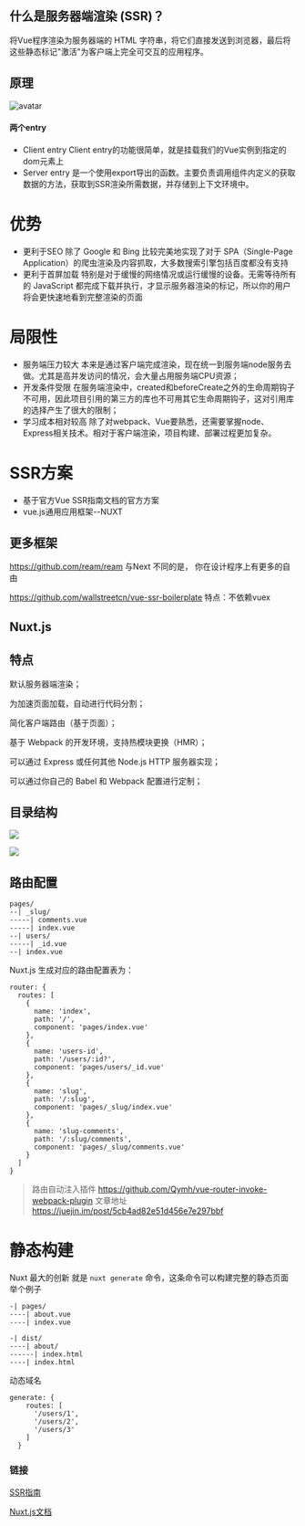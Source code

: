 ## 什么是服务器端渲染 (SSR)？

将Vue程序渲染为服务器端的 HTML 字符串，将它们直接发送到浏览器，最后将这些静态标记"激活"为客户端上完全可交互的应用程序。
## 原理
![avatar](https://user-gold-cdn.xitu.io/2018/5/24/16390509c83aef03?imageView2/0/w/1280/h/960/format/webp/ignore-error/1)
#### 两个entry
* Client entry
Client entry的功能很简单，就是挂载我们的Vue实例到指定的dom元素上
* Server entry
是一个使用export导出的函数。主要负责调用组件内定义的获取数据的方法，获取到SSR渲染所需数据，并存储到上下文环境中。

# 优势

* 更利于SEO
除了 Google 和 Bing 比较完美地实现了对于 SPA（Single-Page Application）的爬虫渲染及内容抓取，大多数搜索引擎包括百度都没有支持
* 更利于首屏加载
特别是对于缓慢的网络情况或运行缓慢的设备。无需等待所有的 JavaScript 都完成下载并执行，才显示服务器渲染的标记，所以你的用户将会更快速地看到完整渲染的页面

# 局限性
* 服务端压力较大 
本来是通过客户端完成渲染，现在统一到服务端node服务去做。尤其是高并发访问的情况，会大量占用服务端CPU资源；
* 开发条件受限
在服务端渲染中，created和beforeCreate之外的生命周期钩子不可用，因此项目引用的第三方的库也不可用其它生命周期钩子，这对引用库的选择产生了很大的限制；
* 学习成本相对较高
除了对webpack、Vue要熟悉，还需要掌握node、Express相关技术。相对于客户端渲染，项目构建、部署过程更加复杂。


# SSR方案
* 基于官方Vue SSR指南文档的官方方案
* vue.js通用应用框架--NUXT


## 更多框架

https://github.com/ream/ream
与Next 不同的是， 你在设计程序上有更多的自由

https://github.com/wallstreetcn/vue-ssr-boilerplate
特点：不依赖vuex
## Nuxt.js
## 特点
默认服务器端渲染；

为加速页面加载，自动进行代码分割；

简化客户端路由（基于页面）；

基于 Webpack 的开发环境，支持热模块更换（HMR）；

可以通过 Express 或任何其他 Node.js HTTP 服务器实现；

可以通过你自己的 Babel 和 Webpack 配置进行定制；


 
## 目录结构

![](https://cdn-images-1.medium.com/max/1600/0*OsCwSkgtlfadtFmU.jpg)

![](https://cdn-images-1.medium.com/max/1600/0*OoR8J9bswCpE6WWU.jpg)
## 路由配置

```
pages/
--| _slug/
-----| comments.vue
-----| index.vue
--| users/
-----| _id.vue
--| index.vue
```
Nuxt.js 生成对应的路由配置表为：

```
router: {
  routes: [
    {
      name: 'index',
      path: '/',
      component: 'pages/index.vue'
    },
    {
      name: 'users-id',
      path: '/users/:id?',
      component: 'pages/users/_id.vue'
    },
    {
      name: 'slug',
      path: '/:slug',
      component: 'pages/_slug/index.vue'
    },
    {
      name: 'slug-comments',
      path: '/:slug/comments',
      component: 'pages/_slug/comments.vue'
    }
  ]
}
```
> 路由自动注入插件 https://github.com/Qymh/vue-router-invoke-webpack-plugin
> 文章地址 https://juejin.im/post/5cb4ad82e51d456e7e297bbf

# 静态构建
Nuxt 最大的创新 就是 ```nuxt generate``` 命令，这条命令可以构建完整的静态页面
举个例子
```
-| pages/
----| about.vue
----| index.vue
```
```
-| dist/
----| about/
------| index.html
----| index.html
```
动态域名
```
generate: {
    routes: [
      '/users/1',
      '/users/2',
      '/users/3'
    ]
  }
```

### 链接

[SSR指南](https://ssr.vuejs.org/zh/)

[Nuxt.js文档](https://zh.nuxtjs.org/guide)
